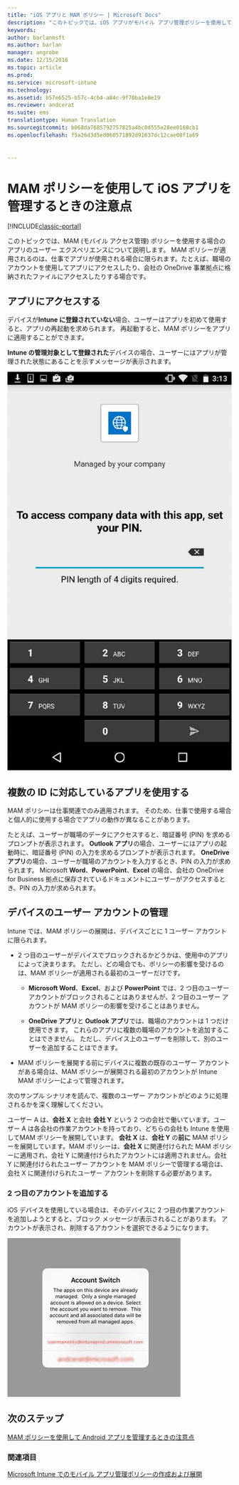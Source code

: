 ```yaml
---
title: "iOS アプリと MAM ポリシー | Microsoft Docs"
description: "このトピックでは、iOS アプリがモバイル アプリ管理ポリシーを使用して管理されている場合に予想される結果について説明します。"
keywords: 
author: barlanmsft
ms.author: barlan
manager: angrobe
ms.date: 12/15/2016
ms.topic: article
ms.prod: 
ms.service: microsoft-intune
ms.technology: 
ms.assetid: b57e6525-b57c-4cb4-a84c-9f70ba1e8e19
ms.reviewer: andcerat
ms.suite: ems
translationtype: Human Translation
ms.sourcegitcommit: b068da7685792757825a4bc0d555e28ee0168cb1
ms.openlocfilehash: f5a26d3d5ed060571892d91637dc12cae08f1a69


---
```


# <a name="what-to-expect-when-your-ios-app-is-managed-by-mam-policies"></a>MAM ポリシーを使用して iOS アプリを管理するときの注意点

[!INCLUDE[classic-portal](../includes/classic-portal.md)]

 このトピックでは、MAM (モバイル アクセス管理) ポリシーを使用する場合のアプリのユーザー エクスペリエンスについて説明します。 MAM ポリシーが適用されるのは、仕事でアプリが使用される場合に限られます。たとえば、職場のアカウントを使用してアプリにアクセスしたり、会社の OneDrive 事業拠点に格納されたファイルにアクセスしたりする場合です。

##  <a name="access-apps"></a>アプリにアクセスする

デバイスが**Intune に登録されていない**場合、ユーザーはアプリを初めて使用すると、アプリの再起動を求められます。  再起動すると、MAM ポリシーをアプリに適用することができます。 

<!--- The following screenshot from the Skype app illustrates this restart request: --->


<!---  ![Screenshot of the iOS device showing PIN prompt](../media/appmanagement/iOS_AppPINPrompt.png) --->

**Intune の管理対象として登録された**デバイスの場合、ユーザーにはアプリが管理された状態にあることを示すメッセージが表示されます。

![iOS デバイスのスクリーンショット。アプリが会社により管理されていることを伝えるメッセージと PIN プロンプト。](../media/appmanagement/ios-managed-devices-pin-prompt.png)

##  <a name="use-apps-with-multi-identity-support"></a>複数の ID に対応しているアプリを使用する

MAM ポリシーは仕事関連でのみ適用されます。 そのため、仕事で使用する場合と個人的に使用する場合でアプリの動作が異なることがあります。

 たとえば、ユーザーが職場のデータにアクセスすると、暗証番号 (PIN) を求めるプロンプトが表示されます。 **Outlook アプリ**の場合、ユーザーにはアプリの起動時に、暗証番号 (PIN) の入力を求めるプロンプトが表示されます。 **OneDrive アプリ**の場合、ユーザーが職場のアカウントを入力するとき、PIN の入力が求められます。  Microsoft **Word**、**PowerPoint**、**Excel** の場合、会社の OneDrive for Business 拠点に保存されているドキュメントにユーザーがアクセスするとき、PIN の入力が求められます。

##  <a name="manage-user-accounts-on-the-device"></a>デバイスのユーザー アカウントの管理

Intune では、MAM ポリシーの展開は、デバイスごとに 1 ユーザー アカウントに限られます。

* 2 つ目のユーザーがデバイスでブロックされるかどうかは、使用中のアプリによって決まります。 ただし、どの場合でも、ポリシーの影響を受けるのは、MAM ポリシーが適用される最初のユーザーだけです。
  * **Microsoft Word**、**Excel**、および **PowerPoint** では、2 つ目のユーザー アカウントがブロックされることはありませんが、2 つ目のユーザー アカウントが MAM ポリシーの影響を受けることはありません。  

  * **OneDrive アプリ**と **Outlook アプリ**では、職場のアカウントは 1 つだけ使用できます。 これらのアプリに複数の職場のアカウントを追加することはできません。 ただし、デバイス上のユーザーを削除して、別のユーザーを追加することはできます。

* MAM ポリシーを展開する前にデバイスに複数の既存のユーザー アカウントがある場合は、MAM ポリシーが展開される最初のアカウントが Intune MAM ポリシーによって管理されます。


次のサンプル シナリオを読んで、複数のユーザー アカウントがどのように処理されるかを深く理解してください。

ユーザー A は、**会社 X** と会社 **会社 Y** という 2 つの会社で働いています。ユーザー A は各会社の作業アカウントを持っており、どちらの会社も Intune を使用してMAM ポリシーを展開しています。 **会社 X** は、**会社 Y** の**前に** MAM ポリシーを展開しています。MAM ポリシーは、**会社 X** に関連付けられた MAM ポリシーに適用され、会社 Y に関連付けられたアカウントには適用されません。会社 Y に関連付けられたユーザー アカウントを MAM ポリシーで管理する場合は、会社 X に関連付けられたユーザー アカウントを削除する必要があります。

### <a name="add-a-second-account"></a>2 つ目のアカウントを追加する

iOS デバイスを使用している場合は、そのデバイスに 2 つ目の作業アカウントを追加しようとすると、ブロック メッセージが表示されることがあります。 アカウントが表示され、削除するアカウントを選択できるようになります。

![ブロック メッセージと、[はい] と [いいえ] オプショを表示しているダイアログ ボックスのスクリーンショット](../media/AppManagement/iOS_SwitchUser.PNG)
## <a name="next-steps"></a>次のステップ
[MAM ポリシーを使用して Android アプリを管理するときの注意点](user-experience-for-mam-enabled-android-apps-with-microsoft-intune.md)
### <a name="see-also"></a>関連項目
[Microsoft Intune でのモバイル アプリ管理ポリシーの作成および展開](create-and-deploy-mobile-app-management-policies-with-microsoft-intune.md)



<!--HONumber=Dec16_HO3-->


